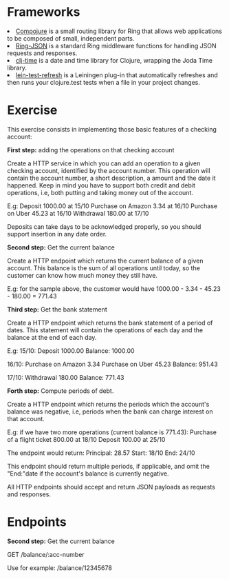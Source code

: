 <h1>Frameworks</h1>

<li><a href="https://github.com/weavejester/compojure">Compojure</a> is a small routing library for Ring that allows web applications to be composed of small, independent parts.
<li><a href="https://github.com/ring-clojure/ring-json">Ring-JSON</a> is a standard Ring middleware functions for handling JSON requests and responses.
<li><a href="https://github.com/clj-time/clj-time">clj-time</a> is a date and time library for Clojure, wrapping the Joda Time library.
<li><a href="https://github.com/jakemcc/lein-test-refresh">lein-test-refresh</a>
 is a Leiningen plug-in that automatically refreshes and then runs your clojure.test tests when a file in your project changes.


<h1>Exercise</h1>

This exercise consists in implementing those basic features of a checking account:

<b>First step:</b> adding the operations on that checking account

Create a HTTP service in which you can add an operation to a given checking account, identified by the account number. This operation will contain the account number, a short description, a amount and the date it happened. Keep in mind you have to support both credit and debit operations, i.e, both putting and taking money out of the account.

E.g:
Deposit 1000.00 at 15/10
Purchase on Amazon 3.34 at 16/10
Purchase on Uber 45.23 at 16/10
Withdrawal 180.00 at 17/10

Deposits can take days to be acknowledged properly, so you should support insertion in any date order.

<b>Second step:</b> Get the current balance

Create a HTTP endpoint which returns the current balance of a given account.
This balance is the sum of all operations until today, so the customer can know how much money they still have.

E.g: for the sample above, the customer would have 1000.00 - 3.34 - 45.23 - 180.00 = 771.43

<b>Third step:</b> Get the bank statement

Create a HTTP endpoint which returns the bank statement of a period of dates.
This statement will contain the operations of each day and the balance at the end of each day.

E.g:
15/10:
Deposit 1000.00
Balance: 1000.00

16/10:
Purchase on Amazon 3.34
Purchase on Uber 45.23
Balance: 951.43

17/10:
Withdrawal 180.00
Balance: 771.43

<b>Forth step:</b> Compute periods of debt.

Create a HTTP endpoint which returns the periods which the account's balance
was negative, i.e, periods when the bank can charge interest on that account.

E.g: if we have two more operations (current balance is 771.43):
Purchase of a flight ticket 800.00 at 18/10
Deposit 100.00 at 25/10

The endpoint would return:
Principal: 28.57
Start: 18/10
End: 24/10

This endpoint should return multiple periods, if applicable, and omit the "End:"date if the account's balance is currently negative.

All HTTP endpoints should accept and return JSON payloads as requests and
responses. 

<h1>Endpoints</h1>

<b>Second step:</b> Get the current balance

GET /balance/:acc-number

Use for example: /balance/12345678

